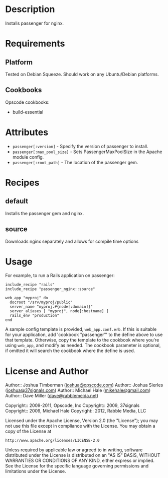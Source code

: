 Description
====

Installs passenger for nginx.

Requirements
====

## Platform

Tested on Debian Squeeze. Should work on any Ubuntu/Debian platforms.

## Cookbooks

Opscode cookbooks:

* build-essential

Attributes 
====

* `passenger[:version]` - Specify the version of passenger to install.
* `passenger[:max_pool_size]` - Sets PassengerMaxPoolSize in the Apache module config.
* `passenger[:root_path]` - The location of the passenger gem.

Recipes
=======

default
-------
Installs the passenger gem and nginx.

source
------
Downloads nginx separately and allows for compile time options



Usage
====

For example, to run a Rails application on passenger:

    include_recipe "rails"
    include_recipe "passenger_nginx::source"
    
    web_app "myproj" do
      docroot "/srv/myproj/public"
      server_name "myproj.#{node[:domain]}"
      server_aliases [ "myproj", node[:hostname] ]
      rails_env "production"
    end

A sample config template is provided, `web_app.conf.erb`. If this is suitable for your application, add 'cookbook "passenger"' to the define above to use that template. Otherwise, copy the template to the cookbook where you're using `web_app`, and modify as needed. The cookbook parameter is optional, if omitted it will search the cookbook where the define is used.

License and Author
====

Author:: Joshua Timberman (<joshua@opscode.com>)
Author:: Joshua Sierles (<joshua@37signals.com>)
Author:: Michael Hale (<mikehale@gmail.com>)
Author:: Dave Miller (<dave@rabblemeida.net>)

Copyright:: 2009-2011, Opscode, Inc
Copyright:: 2009, 37signals
Copyright:: 2009, Michael Hale
Copyright:: 2012, Rabble Media, LLC

Licensed under the Apache License, Version 2.0 (the "License");
you may not use this file except in compliance with the License.
You may obtain a copy of the License at

    http://www.apache.org/licenses/LICENSE-2.0

Unless required by applicable law or agreed to in writing, software
distributed under the License is distributed on an "AS IS" BASIS,
WITHOUT WARRANTIES OR CONDITIONS OF ANY KIND, either express or implied.
See the License for the specific language governing permissions and
limitations under the License.
